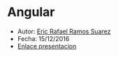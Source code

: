 # Angular

* Autor: [Eric Rafael Ramos Suarez](https://github.com/alu0100786330)
* Fecha: 15/12/2016
* [Enlace presentacion](https://docs.google.com/presentation/d/1qiptFizC6ITyz3666moPiaxwElT84U--2vjAwuzF2qA/edit?usp=sharing)